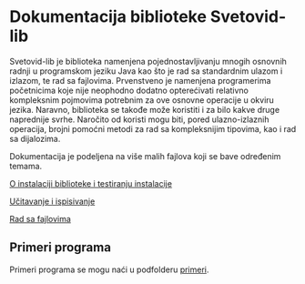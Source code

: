 Dokumentacija biblioteke Svetovid-lib
=====================================

Svetovid-lib je biblioteka namenjena pojednostavljivanju mnogih osnovnih radnji
u programskom jeziku Java kao što je rad sa standardnim ulazom i izlazom, te rad
sa fajlovima. Prvenstveno je namenjena programerima početnicima koje nije
neophodno dodatno opterećivati relativno kompleksnim pojmovima potrebnim za ove
osnovne operacije u okviru jezika. Naravno, biblioteka se takođe može koristiti
i za bilo kakve druge naprednije svrhe. Naročito od koristi mogu biti, pored
ulazno-izlaznih operacija, brojni pomoćni metodi za rad sa kompleksnijim
tipovima, kao i rad sa dijalozima.

Dokumentacija je podeljena na više malih fajlova koji se bave određenim temama.

[O instalaciji biblioteke i testiranju instalacije](instalacija.markdown)

[Učitavanje i ispisivanje](ucitavanje-i-ispisivanje.markdown)

[Rad sa fajlovima](rad-sa-fajlovima.markdown)

Primeri programa
----------------

Primeri programa se mogu naći u podfolderu [primeri](primeri).
